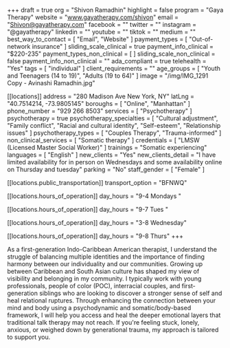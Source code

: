 +++
draft = true
org = "Shivon Ramadhin"
highlight = false
program = "Gaya Therapy"
website = "www.gayatherapy.com/shivon"
email = "Shivon@gayatherapy.com"
facebook = ""
twitter = ""
instagram = "@gayatherapy"
linkedin = ""
youtube = ""
tiktok = ""
medium = ""
best_way_to_contact = [ "Email", "Website" ]
payment_types = [ "Out-of-network insurance" ]
sliding_scale_clinical = true
payment_info_clinical = "$220-235"
payment_types_non_clinical = [ ]
sliding_scale_non_clinical = false
payment_info_non_clinical = ""
ada_compliant = true
telehealth = "Yes"
tags = [ "individual" ]
client_requirements = ""
age_groups = [ "Youth and Teenagers (14 to 19)", "Adults (19 to 64)" ]
image = "/img/IMG_1291 Copy - Avinashi Ramadhin.jpg"

[[locations]]
address = "280 Madison Ave New York, NY"
latLng = "40.7514214, -73.9805145"
boroughs = [ "Online", "Manhattan" ]
phone_number = "929 266 8503"
services = [ "Psychotherapy" ]
psychotherapy = true
psychotherapy_specialties = [
  "Cultural adjustment",
  "Family conflict",
  "Racial and cultural identity",
  "Self-esteem",
  "Relationship issues"
]
psychotherapy_types = [ "Couples Therapy", "Trauma-informed" ]
non_clinical_services = [ "Somatic therapy" ]
credentials = [ "LMSW (Licensed Master Social Worker)" ]
trainings = "Somatic experiencing"
languages = [ "English" ]
new_clients = "Yes"
new_clients_detail = "I have limited availability for in person on Wednesdays and some availability online on Thursday and tuesday"
parking = "No"
staff_gender = [ "Female" ]

  [[locations.public_transportation]]
  transport_option = "BFNWQ"

  [[locations.hours_of_operation]]
  day_hours = "9-4 Mondays "

  [[locations.hours_of_operation]]
  day_hours = "9-7 Tues "

  [[locations.hours_of_operation]]
  day_hours = "3-8 Wednesday"

  [[locations.hours_of_operation]]
  day_hours = "9-8 Thurs"
+++

As a first-generation Indo-Caribbean American therapist, I understand the struggle of balancing multiple identities and the importance of finding harmony between our individuality and our communities. Growing up between Caribbean and South Asian culture has shaped my view of visibility and belonging in my community. I typically work with young professionals, people of color (POC), interracial couples, and first-generation siblings who are looking to discover a stronger sense of self and heal relational ruptures.  Through enhancing the connection between your mind and body using a psychodynamic and somatic/body-based framework, I will help you access and heal the deeper emotional layers that traditional talk therapy may not reach. If you're feeling stuck, lonely, anxious, or weighed down by generational trauma, my approach is tailored to support you.
